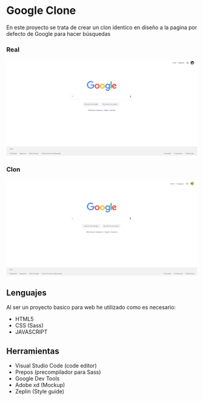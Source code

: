 # Google Clone

En este proyecto se trata de crear un clon identico en diseño a la pagina por defecto de Google para hacer búsquedas

### Real
<img src="/real.png">

### Clon
<img src="/clone.png">

## Lenguajes

Al ser un proyecto basico para web he utilizado como es necesario:
 - HTML5
 - CSS (Sass)
 - JAVASCRIPT

## Herramientas

 - Visual Studio Code (code editor)
 - Prepos (precompilador para Sass)
 - Google Dev Tools
 - Adobe xd (Mockup)
 - Zeplin (Style guide)